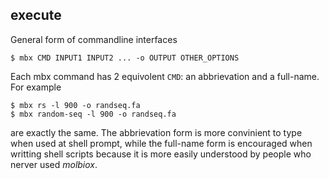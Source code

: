 
execute
-------

General form of commandline interfaces

    $ mbx CMD INPUT1 INPUT2 ... -o OUTPUT OTHER_OPTIONS

Each mbx command has 2 equivolent `CMD`: an abbrievation and a full-name. For example

    $ mbx rs -l 900 -o randseq.fa
    $ mbx random-seq -l 900 -o randseq.fa

are exactly the same. The abbrievation form is more convinient to type when used at
shell prompt, while the full-name form is encouraged when writting shell scripts because
it is more easily understood by people who nerver used _molbiox_.


